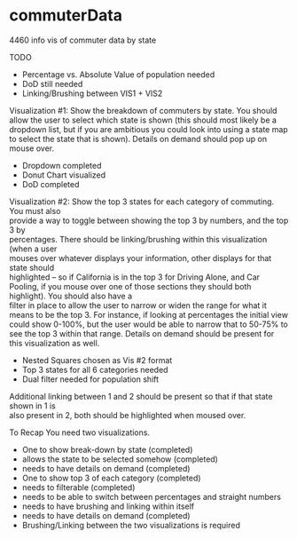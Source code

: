 commuterData
============

4460 info vis of commuter data by state

TODO
* Percentage vs. Absolute Value of population needed
* DoD still needed
* Linking/Brushing between VIS1 + VIS2

Visualization #1:	Show	the	breakdown	of	commuters	by	state.	You	should	allow	the	
user	to	select	which	state	is	shown	(this	should	most	likely	be	a	dropdown	list,	but	if	you	
are ambitious	you	could	look	into	using	a	state	map	to	select	the	state	that	is	shown).	
Details	on	demand	should	pop	up	on	mouse	over.
* Dropdown completed
* Donut Chart visualized
* DoD completed

Visualization #2:	Show	the	top	3	states	for	each	category	of	commuting.	You	must	also	
provide	a	way	to	toggle	between	showing	the	top	3	by	numbers,	and	the	top	3	by	
percentages.	There	should	be	linking/brushing	within	this	visualization	(when	a	user	
mouses	over	whatever	displays	your	information,	other	displays	for	that	state	should	
highlighted	– so	if	California	is	in	the	top	3	for	Driving	Alone,	and	Car	Pooling,	if	you	
mouse	over	one	of	those	sections	they	should	both	highlight).	You	should	also	have	a	
filter	in	place	to	allow	the	user	to	narrow	or	widen	the	range	for	what	it	means	to	be	the	
top	3.	For	instance,	if	looking	at	percentages	the	initial	view	could	show	0-100%,	but	the	
user	would	be	able	to	narrow	that	to	50-75%	to	see	the	top	3	within	that	range.	Details	
on	demand	should	be	present	for	this	visualization	as	well.
* Nested Squares chosen as Vis #2 format
* Top 3 states for all 6 categories needed
* Dual filter needed for population shift

Additional	linking	between	1	and	2	should	be	present so	that	if	that	state	shown	in	1	is	
also	present	in	2,	both	should	be	highlighted	when	moused	over.

To Recap
You	need	two	visualizations.
* One	to	show	break-down	by	state	(completed)
* allows the	state	to	be	selected	somehow	(completed)
* needs	to	have	details	on	demand (completed)
* One	to	show	top	3	of	each	category (completed)
* needs	to	filterable (completed)
* needs	to	be	able	to	switch	between	percentages	and	straight	numbers	
* needs	to	have	brushing	and	linking	within	itself	
* needs	to	have	details	on	demand (completed)
* Brushing/Linking	between	the	two	visualizations	is	required	

